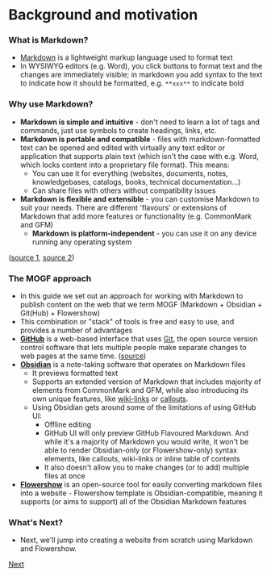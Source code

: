 # Background and motivation

### What is Markdown?

- [Markdown](https://en.wikipedia.org/wiki/Markdown) is a lightweight markup language used to format text
- In WYSIWYG editors (e.g. Word), you click buttons to format text and the changes are immediately visible; in markdown you add syntax to the text to indicate how it should be formatted, e.g. `**xxx**` to indicate bold

### Why use Markdown? 

- **Markdown is simple and intuitive** - don't need to learn a lot of tags and commands, just use symbols to create headings, links, etc.
- **Markdown is portable and compatible** - files with markdown-formatted text can be opened and edited with virtually any text editor or application that supports plain text (which isn't the case with e.g. Word, which locks content into a proprietary file format). This means:
	- You can use it for everything (websites, documents, notes, knowledgebases, catalogs, books, technical documentation...)
	- Can share files with others without compatibility issues
- **Markdown is flexible and extensible** - you can customise Markdown to suit your needs.  There are different 'flavours' or extensions of Markdown that add more features or functionality (e.g. CommonMark and GFM)
	- **Markdown is platform-independent** - you can use it on any device running any operating system

([source 1](https://www.markdownguide.org/getting-started/), [source 2](https://www.linkedin.com/pulse/intro-markdown-benefits-drawbacks-sully-vickers))

### The MOGF approach

- In this guide we set out an approach for working with Markdown to publish content on the web that we term MOGF (Markdown + Obsidian + Git(Hub) + Flowershow)
- This combination or "stack" of tools is free and easy to use, and provides a number of advantages
- **[GitHub](https://github.com/)** is a web-based interface that uses [Git](https://git-scm.com/), the open source version control software that lets multiple people make separate changes to web pages at the same time. ([source](https://digital.gov/resources/an-introduction-github/))
- **[Obsidian](https://obsidian.md/)** is a note-taking software that operates on Markdown files 
	- It previews formatted text
	- Supports an extended version of Markdown that includes majority of elements from CommonMark and GFM, while also introducing its own unique features, like [wiki-links](https://help.obsidian.md/Linking+notes+and+files/Internal+links) or [callouts](https://help.obsidian.md/Editing+and+formatting/Callouts).
	-  Using Obsidian gets around some of the limitations of using GitHub UI:
		- Offline editing
		- GitHub UI will only preview GitHub Flavoured Markdown. And while it's a majority of Markdown you would write, it won't be able to render Obsidian-only (or Flowershow-only) syntax elements, like callouts, wiki-links or inline table of contents
		- It also doesn't allow you to make changes (or to add) multiple files at once
- **[Flowershow](https://flowershow.app/)** is an open-source tool for easily converting markdown files into a website
		- Flowershow template is Obsidian-compatible, meaning it supports (or aims to support) all of the Obsidian Markdown features

### What's Next?

- Next, we'll jump into creating a website from scratch using Markdown and Flowershow.

[Next](tutorial-1)
